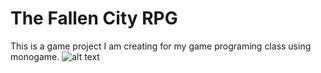 # The Fallen City RPG
This is a game project I am creating for my game programing class using monogame.
![alt text](https://i.imgur.com/qhS4V1H.png)
